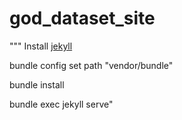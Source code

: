 # god_dataset_site
"""
Install [jekyll](https://jekyllrb.com/)

bundle config set path "vendor/bundle"

bundle install

bundle exec jekyll serve"